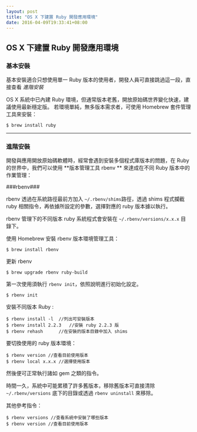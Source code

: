 ```yaml
---
layout: post
title: "OS X 下建置 Ruby 開發應用環境"
date: 2016-04-09T19:33:41+08:00
---
```


## OS X 下建置 Ruby 開發應用環境 ##

### 基本安裝 ###
基本安裝適合只想使用單一 Ruby 版本的使用者，開發人員可直接跳過這一段，直接查看 *進階安裝*

OS X 系統中已內建 Ruby 環境，但通常版本老舊，開放原始碼世界變化快速，建議使用最新穩定版。
若環境單純，無多版本需求者，可使用 Homebrew 套件管理工具來安裝：

	$ brew install ruby

---
### 進階安裝 ###
	
開發與應用開放原始碼軟體時，經常會遇到安裝多個程式庫版本的問題，在 Ruby 的世界中，我們可以使用 **版本管理工具 rbenv ** 來達成在不同 Ruby 版本中的作業管理：

###rbenv###

rbenv 透過在系統路徑最前方加入 `~/.rbenv/shims`路徑，透過 shims 程式攔截 ruby 相關指令，再依據所設定的參數，選擇對應的 ruby 版本據以執行。

rbenv 管理下的不同版本 ruby 系統程式會安裝在 `~/.rbenv/versions/x.x.x` 目錄下。

使用 Homebrew 安裝 rbenv 版本環境管理工具：

	$ brew install rbenv
	
更新 rbenv 

	$ brew upgrade rbenv ruby-build

第一次使用須執行 `rbenv init`，依照說明進行初始化設定。

	$ rbenv init
	
安裝不同版本 Ruby :

	$ rbenv install -l  //列出可安裝版本
	$ rbenv install 2.2.3	//安裝 ruby 2.2.3 版
	$ rbenv rehash		//在安裝的版本目錄中加入 shims
	
要切換使用的 ruby 版本環境：

	$ rbenv version	//查看目前使用版本
	$ rbenv local x.x.x	//選擇使用版本
	
然後便可正常執行諸如 gem 之類的指令。

時間一久，系統中可能累積了許多舊版本，移除舊版本可直接清除 `~/.rbenv/versions` 底下的目錄或透過 `rbenv uninstall` 來移除。

其他參考指令：

	$ rbenv versions //查看系統中安裝了哪些版本
	$ rbenv version	//查看目前使用版本
	